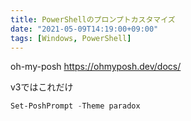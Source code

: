 ```yaml
---
title: PowerShellのプロンプトカスタマイズ
date: "2021-05-09T14:19:00+09:00"
tags: [Windows, PowerShell]
---
```

 
oh-my-posh
https://ohmyposh.dev/docs/

v3ではこれだけ

```ps1
Set-PoshPrompt -Theme paradox
```
